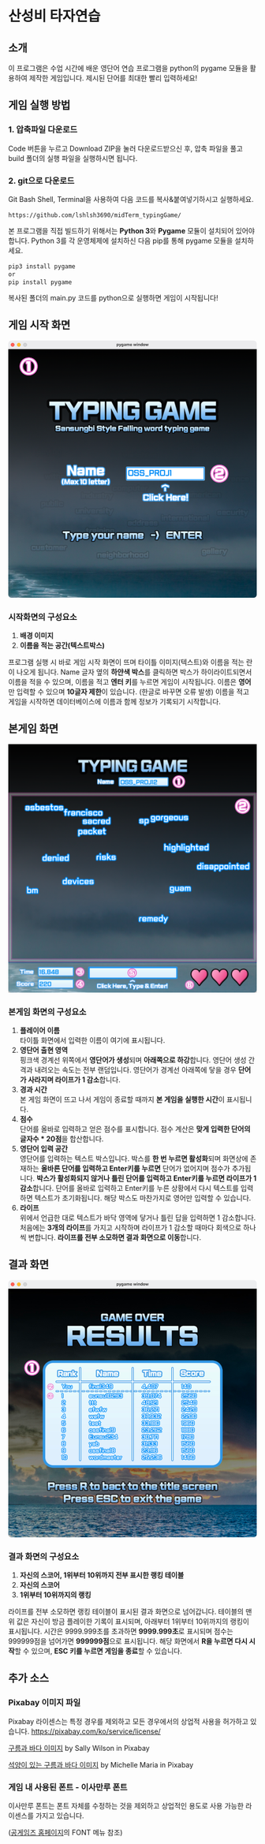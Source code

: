 # 산성비 타자연습

## 소개
이 프로그램은 수업 시간에 배운 영단어 연습 프로그램을 python의 pygame 모듈을 활용하여 제작한 게임입니다. 제시된 단어를 최대한 빨리 입력하세요!

## 게임 실행 방법
### 1. 압축파일 다운로드
Code 버튼을 누르고 Download ZIP을 눌러 다운로드받으신 후, 압축 파일을 풀고 build 폴더의 실행 파일을 실행하시면 됩니다.
### 2. git으로 다운로드
Git Bash Shell, Terminal을 사용하여 다음 코드를 복사&붙여넣기하시고 실행하세요.
```
https://github.com/lshlsh3690/midTerm_typingGame/
```
본 프로그램을 직접 빌드하기 위해서는 **Python 3**와 **Pygame** 모듈이 설치되어 있어야 합니다. Python 3를 각 운영체제에 설치하신 다음 pip를 통해 pygame 모듈을 설치하세요.
```
pip3 install pygame
or 
pip install pygame
```
복사된 폴더의 main.py 코드를 python으로 실행하면 게임이 시작됩니다!

## 게임 시작 화면
![게임 시작 화면 스크린샷](./screenshots/title_readme.png)

### 시작화면의 구성요소
1. **배경 이미지**
2. **이름을 적는 공간(텍스트박스)**

프로그램 실행 시 바로 게임 시작 화면이 뜨며 타이틀 이미지(텍스트)와 이름을 적는 란이 나오게 됩니다. Name 글자 옆의 **하얀색 박스**를 클릭하면 박스가 하이라이트되면서 이름을 적을 수 있으며, 이름을 적고 **엔터 키**를 누르면 게임이 시작됩니다. 이름은 **영어**만 입력할 수 있으며 **10글자 제한**이 있습니다. (한글로 바꾸면 오류 발생)
이름을 적고 게임을 시작하면 데이터베이스에 이름과 함께 정보가 기록되기 시작합니다.

## 본게임 화면
![게임 실행 화면 스크린샷](./screenshots/ingame_readme.png)

### 본게임 화면의 구성요소
1. **플레이어 이름** <br> 타이틀 화면에서 입력한 이름이 여기에 표시됩니다.
2. **영단어 출현 영역** <br> 핑크색 경계선 위쪽에서 **영단어가 생성**되며 **아래쪽으로 하강**합니다. 영단어 생성 간격과 내려오는 속도는 전부 랜덤입니다. 영단어가 경계선 아래쪽에 닿을 경우 **단어가 사라지며 라이프가 1 감소**합니다.
3. **경과 시간** <br> 본 게임 화면이 뜨고 나서 게임이 종료할 때까지 **본 게임을 실행한 시간**이 표시됩니다.
4. **점수** <br> 단어를 올바로 입력하고 얻은 점수를 표시합니다. 점수 계산은 **맞게 입력한 단어의 글자수 * 20점**을 합산합니다.
5. **영단어 입력 공간** <br> 영단어를 입력하는 텍스트 박스입니다. 박스를 **한 번 누르면 활성화**되며 화면상에 존재하는 **올바른 단어를 입력하고 Enter키를 누르면** 단어가 없어지며 점수가 추가됩니다. **박스가 활성화되지 않거나 틀린 단어를 입력하고 Enter키를 누르면 라이프가 1 감소**합니다. 단어를 올바로 입력하고 Enter키를 누른 상황에서 다시 텍스트를 입력하면 텍스트가 초기화됩니다. 해당 박스도 마찬가지로 영어만 입력할 수 있습니다.
6. **라이프** <br> 위에서 언급한 대로 텍스트가 바닥 영역에 닿거나 틀린 답을 입력하면 1 감소합니다. 처음에는 **3개의 라이프**를 가지고 시작하며 라이프가 1 감소할 때마다 회색으로 하나씩 변합니다. **라이프를 전부 소모하면 결과 화면으로 이동**합니다.

## 결과 화면
![게임 결과 화면 스크린샷](./screenshots/result_readme.png)

### 결과 화면의 구성요소
1. **자신의 스코어, 1위부터 10위까지 전부 표시한 랭킹 테이블**
2. **자신의 스코어**
3. **1위부터 10위까지의 랭킹**

라이프를 전부 소모하면 랭킹 테이블이 표시된 결과 화면으로 넘어갑니다. 테이블의 맨 위 값은 자신이 방금 플레이한 기록이 표시되며, 아래부터 1위부터 10위까지의 랭킹이 표시됩니다. 시간은 9999.999초를 초과하면 **9999.999초**로 표시되며 점수는 999999점을 넘어가면 **999999점**으로 표시됩니다.
해당 화면에서 **R을 누르면 다시 시작**할 수 있으며, **ESC 키를 누르면 게임을 종료**할 수 있습니다.

## 추가 소스 

### Pixabay 이미지 파일
Pixabay 라이센스는 특정 경우를 제외하고 모든 경우에서의 상업적 사용을 허가하고 있습니다.
https://pixabay.com/ko/service/license/

<a href="https://pixabay.com/ko/users/freesally-1311100/?utm_source=link-attribution&amp;utm_medium=referral&amp;utm_campaign=image&amp;utm_content=949448">구름과 바다 이미지</a> by Sally Wilson in Pixabay

<a href="https://pixabay.com/ko/users/mariamichelle-165491/?utm_source=link-attribution&amp;utm_medium=referral&amp;utm_campaign=image&amp;utm_content=685303">석양이 있는 구름과 바다 이미지</a> by Michelle Maria in Pixabay

### 게임 내 사용된 폰트 - 이사만루 폰트 
이사만루 폰트는 폰트 자체를 수정하는 것을 제외하고 상업적인 용도로 사용 가능한 라이센스를 가지고 있습니다.

(<a href="https://www.gonggames.com/#firstPage/2">공게임즈 홈페이지</a>의 FONT 메뉴 참조)